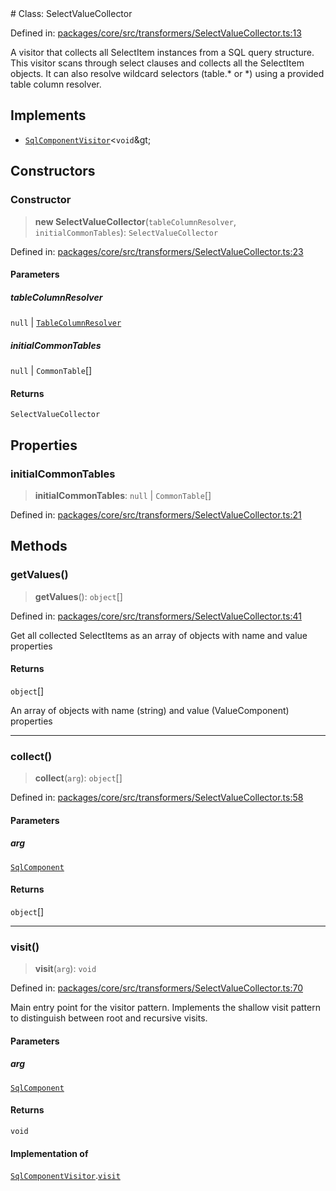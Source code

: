 <div v-pre>
# Class: SelectValueCollector

Defined in: [packages/core/src/transformers/SelectValueCollector.ts:13](https://github.com/mk3008/rawsql-ts/blob/3b53f17d700cf976ce5c49b674a04b41eeb14c40/packages/core/src/transformers/SelectValueCollector.ts#L13)

A visitor that collects all SelectItem instances from a SQL query structure.
This visitor scans through select clauses and collects all the SelectItem objects.
It can also resolve wildcard selectors (table.* or *) using a provided table column resolver.

## Implements

- [`SqlComponentVisitor`](../interfaces/SqlComponentVisitor.md)&lt;`void`\&gt;

## Constructors

### Constructor

> **new SelectValueCollector**(`tableColumnResolver`, `initialCommonTables`): `SelectValueCollector`

Defined in: [packages/core/src/transformers/SelectValueCollector.ts:23](https://github.com/mk3008/rawsql-ts/blob/3b53f17d700cf976ce5c49b674a04b41eeb14c40/packages/core/src/transformers/SelectValueCollector.ts#L23)

#### Parameters

##### tableColumnResolver

`null` | [`TableColumnResolver`](../type-aliases/TableColumnResolver.md)

##### initialCommonTables

`null` | `CommonTable`[]

#### Returns

`SelectValueCollector`

## Properties

### initialCommonTables

> **initialCommonTables**: `null` \| `CommonTable`[]

Defined in: [packages/core/src/transformers/SelectValueCollector.ts:21](https://github.com/mk3008/rawsql-ts/blob/3b53f17d700cf976ce5c49b674a04b41eeb14c40/packages/core/src/transformers/SelectValueCollector.ts#L21)

## Methods

### getValues()

> **getValues**(): `object`[]

Defined in: [packages/core/src/transformers/SelectValueCollector.ts:41](https://github.com/mk3008/rawsql-ts/blob/3b53f17d700cf976ce5c49b674a04b41eeb14c40/packages/core/src/transformers/SelectValueCollector.ts#L41)

Get all collected SelectItems as an array of objects with name and value properties

#### Returns

`object`[]

An array of objects with name (string) and value (ValueComponent) properties

***

### collect()

> **collect**(`arg`): `object`[]

Defined in: [packages/core/src/transformers/SelectValueCollector.ts:58](https://github.com/mk3008/rawsql-ts/blob/3b53f17d700cf976ce5c49b674a04b41eeb14c40/packages/core/src/transformers/SelectValueCollector.ts#L58)

#### Parameters

##### arg

[`SqlComponent`](SqlComponent.md)

#### Returns

`object`[]

***

### visit()

> **visit**(`arg`): `void`

Defined in: [packages/core/src/transformers/SelectValueCollector.ts:70](https://github.com/mk3008/rawsql-ts/blob/3b53f17d700cf976ce5c49b674a04b41eeb14c40/packages/core/src/transformers/SelectValueCollector.ts#L70)

Main entry point for the visitor pattern.
Implements the shallow visit pattern to distinguish between root and recursive visits.

#### Parameters

##### arg

[`SqlComponent`](SqlComponent.md)

#### Returns

`void`

#### Implementation of

[`SqlComponentVisitor`](../interfaces/SqlComponentVisitor.md).[`visit`](../interfaces/SqlComponentVisitor.md#visit)
</div>
